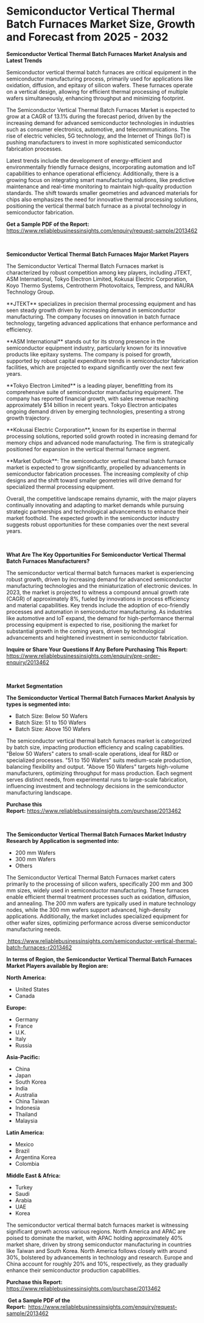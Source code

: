<p><h1>Semiconductor Vertical Thermal Batch Furnaces Market Size, Growth and Forecast from 2025 - 2032</h1></p><p><strong>Semiconductor Vertical Thermal Batch Furnaces Market Analysis and Latest Trends</strong></p>
<p><p>Semiconductor vertical thermal batch furnaces are critical equipment in the semiconductor manufacturing process, primarily used for applications like oxidation, diffusion, and epitaxy of silicon wafers. These furnaces operate on a vertical design, allowing for efficient thermal processing of multiple wafers simultaneously, enhancing throughput and minimizing footprint. </p><p>The Semiconductor Vertical Thermal Batch Furnaces Market is expected to grow at a CAGR of 13.1% during the forecast period, driven by the increasing demand for advanced semiconductor technologies in industries such as consumer electronics, automotive, and telecommunications. The rise of electric vehicles, 5G technology, and the Internet of Things (IoT) is pushing manufacturers to invest in more sophisticated semiconductor fabrication processes.</p><p>Latest trends include the development of energy-efficient and environmentally friendly furnace designs, incorporating automation and IoT capabilities to enhance operational efficiency. Additionally, there is a growing focus on integrating smart manufacturing solutions, like predictive maintenance and real-time monitoring to maintain high-quality production standards. The shift towards smaller geometries and advanced materials for chips also emphasizes the need for innovative thermal processing solutions, positioning the vertical thermal batch furnace as a pivotal technology in semiconductor fabrication.</p></p>
<p><strong>Get a Sample PDF of the Report:&nbsp;</strong> <a href="https://www.reliablebusinessinsights.com/enquiry/request-sample/2013462?utm_campaign=3079&utm_medium=2&utm_source=Github&utm_content=ia&utm_term=12042025&utm_id=semiconductor-vertical-thermal-batch-furnaces">https://www.reliablebusinessinsights.com/enquiry/request-sample/2013462</a></p>
<p>&nbsp;</p>
<p><strong>Semiconductor Vertical Thermal Batch Furnaces Major Market Players</strong></p>
<p><p>The Semiconductor Vertical Thermal Batch Furnaces market is characterized by robust competition among key players, including JTEKT, ASM International, Tokyo Electron Limited, Kokusai Electric Corporation, Koyo Thermo Systems, Centrotherm Photovoltaics, Tempress, and NAURA Technology Group.</p><p>**JTEKT** specializes in precision thermal processing equipment and has seen steady growth driven by increasing demand in semiconductor manufacturing. The company focuses on innovation in batch furnace technology, targeting advanced applications that enhance performance and efficiency.</p><p>**ASM International** stands out for its strong presence in the semiconductor equipment industry, particularly known for its innovative products like epitaxy systems. The company is poised for growth, supported by robust capital expenditure trends in semiconductor fabrication facilities, which are projected to expand significantly over the next few years.</p><p>**Tokyo Electron Limited** is a leading player, benefitting from its comprehensive suite of semiconductor manufacturing equipment. The company has reported financial growth, with sales revenue reaching approximately $14 billion in recent years. Tokyo Electron anticipates ongoing demand driven by emerging technologies, presenting a strong growth trajectory.</p><p>**Kokusai Electric Corporation**, known for its expertise in thermal processing solutions, reported solid growth rooted in increasing demand for memory chips and advanced node manufacturing. The firm is strategically positioned for expansion in the vertical thermal furnace segment.</p><p>**Market Outlook**: The semiconductor vertical thermal batch furnace market is expected to grow significantly, propelled by advancements in semiconductor fabrication processes. The increasing complexity of chip designs and the shift toward smaller geometries will drive demand for specialized thermal processing equipment.</p><p>Overall, the competitive landscape remains dynamic, with the major players continually innovating and adapting to market demands while pursuing strategic partnerships and technological advancements to enhance their market foothold. The expected growth in the semiconductor industry suggests robust opportunities for these companies over the next several years.</p></p>
<p>&nbsp;</p>
<p><strong>What Are The Key Opportunities For Semiconductor Vertical Thermal Batch Furnaces Manufacturers?</strong></p>
<p><p>The semiconductor vertical thermal batch furnaces market is experiencing robust growth, driven by increasing demand for advanced semiconductor manufacturing technologies and the miniaturization of electronic devices. In 2023, the market is projected to witness a compound annual growth rate (CAGR) of approximately 8%, fueled by innovations in process efficiency and material capabilities. Key trends include the adoption of eco-friendly processes and automation in semiconductor manufacturing. As industries like automotive and IoT expand, the demand for high-performance thermal processing equipment is expected to rise, positioning the market for substantial growth in the coming years, driven by technological advancements and heightened investment in semiconductor fabrication.</p></p>
<p><strong>Inquire or Share Your Questions If Any Before Purchasing This Report:</strong> <a href="https://www.reliablebusinessinsights.com/enquiry/pre-order-enquiry/2013462?utm_campaign=3079&utm_medium=2&utm_source=Github&utm_content=ia&utm_term=12042025&utm_id=semiconductor-vertical-thermal-batch-furnaces">https://www.reliablebusinessinsights.com/enquiry/pre-order-enquiry/2013462</a></p>
<p>&nbsp;</p>
<p><strong>Market Segmentation</strong></p>
<p><strong>The Semiconductor Vertical Thermal Batch Furnaces Market Analysis by types is segmented into:</strong></p>
<p><ul><li>Batch Size: Below 50 Wafers</li><li>Batch Size: 51 to 150 Wafers</li><li>Batch Size: Above 150 Wafers</li></ul></p>
<p><p>The semiconductor vertical thermal batch furnaces market is categorized by batch size, impacting production efficiency and scaling capabilities. "Below 50 Wafers" caters to small-scale operations, ideal for R&D or specialized processes. "51 to 150 Wafers" suits medium-scale production, balancing flexibility and output. "Above 150 Wafers" targets high-volume manufacturers, optimizing throughput for mass production. Each segment serves distinct needs, from experimental runs to large-scale fabrication, influencing investment and technology decisions in the semiconductor manufacturing landscape.</p></p>
<p><strong>Purchase this Report:&nbsp;</strong><a href="https://www.reliablebusinessinsights.com/purchase/2013462?utm_campaign=3079&utm_medium=2&utm_source=Github&utm_content=ia&utm_term=12042025&utm_id=semiconductor-vertical-thermal-batch-furnaces">https://www.reliablebusinessinsights.com/purchase/2013462</a></p>
<p>&nbsp;</p>
<p><strong>The Semiconductor Vertical Thermal Batch Furnaces Market Industry Research by Application is segmented into:</strong></p>
<p><ul><li>200 mm Wafers</li><li>300 mm Wafers</li><li>Others</li></ul></p>
<p><p>The Semiconductor Vertical Thermal Batch Furnaces market caters primarily to the processing of silicon wafers, specifically 200 mm and 300 mm sizes, widely used in semiconductor manufacturing. These furnaces enable efficient thermal treatment processes such as oxidation, diffusion, and annealing. The 200 mm wafers are typically used in mature technology nodes, while the 300 mm wafers support advanced, high-density applications. Additionally, the market includes specialized equipment for other wafer sizes, optimizing performance across diverse semiconductor manufacturing needs.</p></p>
<p><a href="https://www.reliablebusinessinsights.com/semiconductor-vertical-thermal-batch-furnaces-r2013462?utm_campaign=3079&utm_medium=2&utm_source=Github&utm_content=ia&utm_term=12042025&utm_id=semiconductor-vertical-thermal-batch-furnaces">&nbsp;https://www.reliablebusinessinsights.com/semiconductor-vertical-thermal-batch-furnaces-r2013462</a></p>
<p><strong>In terms of Region, the Semiconductor Vertical Thermal Batch Furnaces Market Players available by Region are:</strong></p>
<p>
    <p> <strong> North America: </strong>
        <ul>
            <li>United States</li>
            <li>Canada</li>
        </ul>
        </p> 
    <p> <strong> Europe: </strong>
        <ul>
            <li>Germany</li>
            <li>France</li>
            <li>U.K.</li>
            <li>Italy</li>
            <li>Russia</li>
        </ul>
        </p> 
    <p> <strong> Asia-Pacific: </strong>
        <ul>
            <li>China</li>
            <li>Japan</li>
            <li>South Korea</li>
            <li>India</li>
            <li>Australia</li>
            <li>China Taiwan</li>
            <li>Indonesia</li>
            <li>Thailand</li>
            <li>Malaysia</li>
        </ul>
        </p> 
    <p> <strong> Latin America: </strong>
        <ul>
            <li>Mexico</li>
            <li>Brazil</li>
            <li>Argentina Korea</li>
            <li>Colombia</li>
        </ul>
        </p> 
    <p> <strong> Middle East & Africa: </strong>
        <ul>
            <li>Turkey</li>
            <li>Saudi</li>
            <li>Arabia</li>
            <li>UAE</li>
            <li>Korea</li>
        </ul>
    </p>
    </p>
<p><p>The semiconductor vertical thermal batch furnaces market is witnessing significant growth across various regions. North America and APAC are poised to dominate the market, with APAC holding approximately 40% market share, driven by strong semiconductor manufacturing in countries like Taiwan and South Korea. North America follows closely with around 30%, bolstered by advancements in technology and research. Europe and China account for roughly 20% and 10%, respectively, as they gradually enhance their semiconductor production capabilities.</p></p>
<p><strong>Purchase this Report: </strong><a href="https://www.reliablebusinessinsights.com/purchase/2013462?utm_campaign=3079&utm_medium=2&utm_source=Github&utm_content=ia&utm_term=12042025&utm_id=semiconductor-vertical-thermal-batch-furnaces">https://www.reliablebusinessinsights.com/purchase/2013462</a></p>
<p>&nbsp;<strong>Get a Sample PDF of the Report:&nbsp;&nbsp;</strong><a href="https://www.reliablebusinessinsights.com/enquiry/request-sample/2013462?utm_campaign=3079&utm_medium=2&utm_source=Github&utm_content=ia&utm_term=12042025&utm_id=semiconductor-vertical-thermal-batch-furnaces">https://www.reliablebusinessinsights.com/enquiry/request-sample/2013462</a></p>
<p><strong></strong></p>
<p><p></p><p></p><p></p></p>